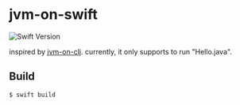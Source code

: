 # jvm-on-swift

![Swift Version](https://img.shields.io/badge/Swift-5.1-blue.svg)

inspired by [jvm-on-clj](https://github.com/rinx/jvm-on-clj).
currently, it only supports to run "Hello.java".

## Build
```sh
$ swift build
```
